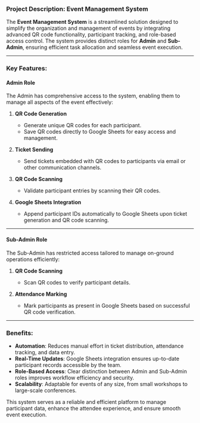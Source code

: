 

### Project Description: Event Management System  

The **Event Management System** is a streamlined solution designed to simplify the organization and management of events by integrating advanced QR code functionality, participant tracking, and role-based access control. The system provides distinct roles for **Admin** and **Sub-Admin**, ensuring efficient task allocation and seamless event execution.

---

### Key Features:

#### **Admin Role**  
The Admin has comprehensive access to the system, enabling them to manage all aspects of the event effectively:  
1. **QR Code Generation**  
   - Generate unique QR codes for each participant.  
   - Save QR codes directly to Google Sheets for easy access and management.  

2. **Ticket Sending**  
   - Send tickets embedded with QR codes to participants via email or other communication channels.  

3. **QR Code Scanning**  
   - Validate participant entries by scanning their QR codes.  

4. **Google Sheets Integration**  
   - Append participant IDs automatically to Google Sheets upon ticket generation and QR code scanning.  

---

#### **Sub-Admin Role**  
The Sub-Admin has restricted access tailored to manage on-ground operations efficiently:  
1. **QR Code Scanning**  
   - Scan QR codes to verify participant details.  

2. **Attendance Marking**  
   - Mark participants as present in Google Sheets based on successful QR code verification.  

---

### Benefits:
- **Automation**: Reduces manual effort in ticket distribution, attendance tracking, and data entry.  
- **Real-Time Updates**: Google Sheets integration ensures up-to-date participant records accessible by the team.  
- **Role-Based Access**: Clear distinction between Admin and Sub-Admin roles improves workflow efficiency and security.  
- **Scalability**: Adaptable for events of any size, from small workshops to large-scale conferences.  

This system serves as a reliable and efficient platform to manage participant data, enhance the attendee experience, and ensure smooth event execution.
